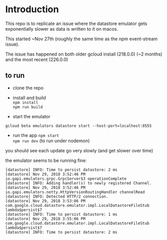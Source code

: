 # Introduction
This repo is to replicate an issue where the datastore emulator gets exponentially slower as data is written to it on macos.

This started ~Nov 27th (roughly the same time as the npm event-stream issue).

The issue has happened on both older gcloud install (218.0.0) (~2 months) and the most recent (226.0.0)

## to run

* clone the repo

* install and build  
`npm install`  
`npm run build`

* start the emulator

`gcloud beta emulators datastore start --host-port=localhost:8555`

* run the app
`npm start`  
`npm run dev` (to run under nodemon)

you should see each update go very slowly (and get slower over time)

the emulator seems to be running fine:

```
[datastore] INFO: Time to persist datastore: 2 ms
[datastore] Nov 29, 2018 3:52:46 PM io.gapi.emulators.grpc.GrpcServer$3 operationComplete
[datastore] INFO: Adding handler(s) to newly registered Channel.
[datastore] Nov 29, 2018 3:52:46 PM io.gapi.emulators.netty.HttpVersionRoutingHandler channelRead
[datastore] INFO: Detected HTTP/2 connection.
[datastore] Nov 29, 2018 3:53:06 PM com.google.cloud.datastore.emulator.impl.LocalDatastoreFileStub lambda$persist$7
[datastore] INFO: Time to persist datastore: 1 ms
[datastore] Nov 29, 2018 3:55:06 PM com.google.cloud.datastore.emulator.impl.LocalDatastoreFileStub lambda$persist$7
[datastore] INFO: Time to persist datastore: 2 ms
```
